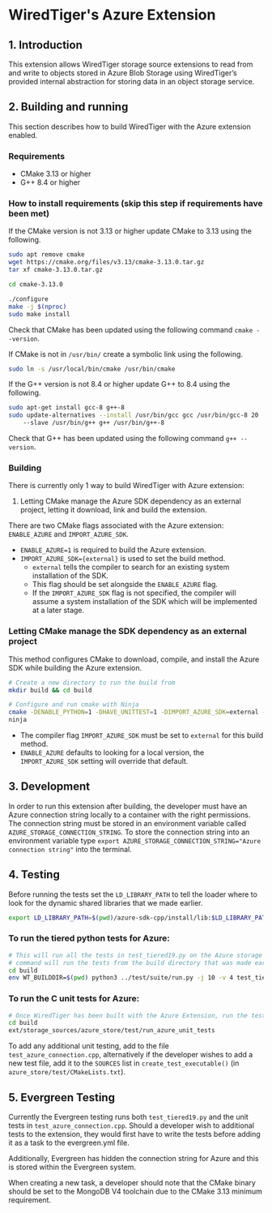 # WiredTiger's Azure Extension
## 1. Introduction
This extension allows WiredTiger storage source extensions to read from and write to objects stored
in Azure Blob Storage using WiredTiger’s provided internal abstraction for storing data in an object
storage service.

## 2. Building and running
This section describes how to build WiredTiger with the Azure extension enabled.

### Requirements
* CMake 3.13 or higher
* G++ 8.4 or higher
### How to install requirements (skip this step if requirements have been met)

If the CMake version is not 3.13 or higher update CMake to 3.13 using the following.
```bash
sudo apt remove cmake
wget https://cmake.org/files/v3.13/cmake-3.13.0.tar.gz
tar xf cmake-3.13.0.tar.gz

cd cmake-3.13.0

./configure
make -j $(nproc)
sudo make install
```

Check that CMake has been updated using the following command `cmake --version`.

If CMake is not in `/usr/bin/` create a symbolic link using the following.
```bash
sudo ln -s /usr/local/bin/cmake /usr/bin/cmake
```

If the G++ version is not 8.4 or higher update G++ to 8.4 using the following.
```bash
sudo apt-get install gcc-8 g++-8
sudo update-alternatives --install /usr/bin/gcc gcc /usr/bin/gcc-8 20
    --slave /usr/bin/g++ g++ /usr/bin/g++-8
```

Check that G++ has been updated using the following command `g++ --version`.

### Building

There is currently only 1 way to build WiredTiger with Azure extension:
1. Letting CMake manage the Azure SDK dependency as an external project, letting it download, link
    and build the extension.

There are two CMake flags associated with the Azure extension: `ENABLE_AZURE` and `IMPORT_AZURE_SDK`.
* `ENABLE_AZURE=1` is required to build the Azure extension.
* `IMPORT_AZURE_SDK={external}` is used to set the build method.
    *   `external` tells the compiler to search for an existing system installation of the SDK.
    *    This flag should be set alongside the `ENABLE_AZURE` flag.
    *    If the `IMPORT_AZURE_SDK` flag is not specified, the compiler will assume a system
            installation of the SDK which will be implemented at a later stage.

### Letting CMake manage the SDK dependency as an external project

This method configures CMake to download, compile, and install the Azure SDK while building the
Azure extension.

```bash
# Create a new directory to run the build from
mkdir build && cd build

# Configure and run cmake with Ninja
cmake -DENABLE_PYTHON=1 -DHAVE_UNITTEST=1 -DIMPORT_AZURE_SDK=external -DENABLE_AZURE=1 -G Ninja ../.
ninja
```

* The compiler flag `IMPORT_AZURE_SDK` must be set to `external` for this build method.
* `ENABLE_AZURE` defaults to looking for a local version, the `IMPORT_AZURE_SDK` setting will
  override that default.
## 3. Development
In order to run this extension after building, the developer must have an Azure connection string
locally to a container with the right permissions. The connection string must be stored in an
environment variable called `AZURE_STORAGE_CONNECTION_STRING`. To store the connection string
into an environment variable type
`export AZURE_STORAGE_CONNECTION_STRING="Azure connection string"` into the terminal.
## 4. Testing

Before running the tests set the `LD_LIBRARY_PATH` to tell the loader where to look for the dynamic 
shared libraries that we made earlier.
```bash
export LD_LIBRARY_PATH=$(pwd)/azure-sdk-cpp/install/lib:$LD_LIBRARY_PATH
```

### To run the tiered python tests for Azure:

```bash
# This will run all the tests in test_tiered19.py on the Azure storage source. The following
# command will run the tests from the build directory that was made earlier.
cd build
env WT_BUILDDIR=$(pwd) python3 ../test/suite/run.py -j 10 -v 4 test_tiered19
```

### To run the C unit tests for Azure:

```bash
# Once WiredTiger has been built with the Azure Extension, run the tests from the build directory
cd build
ext/storage_sources/azure_store/test/run_azure_unit_tests
```

To add any additional unit testing, add to the file `test_azure_connection.cpp`, alternatively if
the developer wishes to add a new test file, add it to the `SOURCES` list in
`create_test_executable()` (in `azure_store/test/CMakeLists.txt`).

## 5. Evergreen Testing
Currently the Evergreen testing runs both `test_tiered19.py` and the unit tests in
`test_azure_connection.cpp`. Should a developer wish to additional tests to the extension, they
would first have to write the tests before adding it as a task to the evergreen.yml file.

Additionally, Evergreen has hidden the connection string for Azure and this is stored within the
Evergreen system.

When creating a new task, a developer should note that the CMake binary should be set to the MongoDB
V4 toolchain due to the CMake 3.13 minimum requirement.